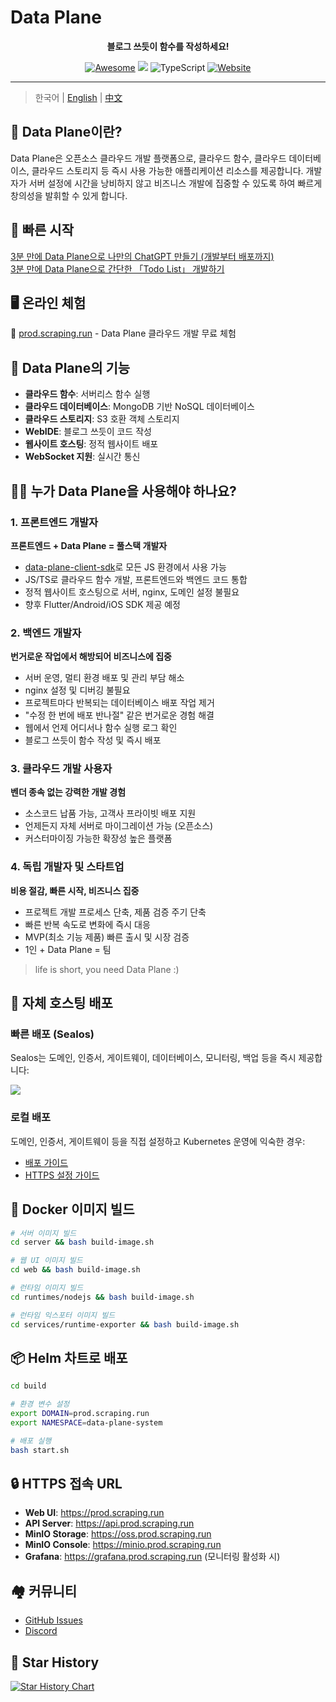# Data Plane

<div align="center">
  <p>
    <b>블로그 쓰듯이 함수를 작성하세요!</b>
  </p>

  <p>
  
  [![Awesome](https://cdn.rawgit.com/sindresorhus/awesome/d7305f38d29fed78fa85652e3a63e154dd8e8829/media/badge.svg)](https://github.com/scraping-run/data-plane)
  [![](https://img.shields.io/docker/pulls/junsik/data-plane-server)](https://hub.docker.com/r/junsik/data-plane-server)
  ![TypeScript](https://img.shields.io/badge/typescript-%23007ACC.svg?logo=typescript&logoColor=white)
  [![Website](https://img.shields.io/website?url=https%3A%2F%2Fprod.scraping.run&logo=Postwoman)](https://prod.scraping.run/)

  </p>
</div>

---

> 한국어 | [English](README_en.md) | [中文](README.md)

## 👀 Data Plane이란?

Data Plane은 오픈소스 클라우드 개발 플랫폼으로, 클라우드 함수, 클라우드 데이터베이스, 클라우드 스토리지 등 즉시 사용 가능한 애플리케이션 리소스를 제공합니다. 개발자가 서버 설정에 시간을 낭비하지 않고 비즈니스 개발에 집중할 수 있도록 하여 빠르게 창의성을 발휘할 수 있게 합니다.

## 🚀 빠른 시작

[3분 만에 Data Plane으로 나만의 ChatGPT 만들기 (개발부터 배포까지)](./docs/quick-start.md)  
[3분 만에 Data Plane으로 간단한 「Todo List」 개발하기](./docs/quick-start/Todo.md)

## 🖥 온라인 체험

🎉 [prod.scraping.run](https://prod.scraping.run) - Data Plane 클라우드 개발 무료 체험

## 🎉 Data Plane의 기능

- **클라우드 함수**: 서버리스 함수 실행
- **클라우드 데이터베이스**: MongoDB 기반 NoSQL 데이터베이스
- **클라우드 스토리지**: S3 호환 객체 스토리지
- **WebIDE**: 블로그 쓰듯이 코드 작성
- **웹사이트 호스팅**: 정적 웹사이트 배포
- **WebSocket 지원**: 실시간 통신

## 👨‍💻 누가 Data Plane을 사용해야 하나요?

### 1. 프론트엔드 개발자
**프론트엔드 + Data Plane = 풀스택 개발자**

- [data-plane-client-sdk](https://github.com/scraping-run/data-plane/tree/main/packages/client-sdk)로 모든 JS 환경에서 사용 가능
- JS/TS로 클라우드 함수 개발, 프론트엔드와 백엔드 코드 통합
- 정적 웹사이트 호스팅으로 서버, nginx, 도메인 설정 불필요
- 향후 Flutter/Android/iOS SDK 제공 예정

### 2. 백엔드 개발자
**번거로운 작업에서 해방되어 비즈니스에 집중**

- 서버 운영, 멀티 환경 배포 및 관리 부담 해소
- nginx 설정 및 디버깅 불필요
- 프로젝트마다 반복되는 데이터베이스 배포 작업 제거
- "수정 한 번에 배포 반나절" 같은 번거로운 경험 해결
- 웹에서 언제 어디서나 함수 실행 로그 확인
- 블로그 쓰듯이 함수 작성 및 즉시 배포

### 3. 클라우드 개발 사용자
**벤더 종속 없는 강력한 개발 경험**

- 소스코드 납품 가능, 고객사 프라이빗 배포 지원
- 언제든지 자체 서버로 마이그레이션 가능 (오픈소스)
- 커스터마이징 가능한 확장성 높은 플랫폼

### 4. 독립 개발자 및 스타트업
**비용 절감, 빠른 시작, 비즈니스 집중**

- 프로젝트 개발 프로세스 단축, 제품 검증 주기 단축
- 빠른 반복 속도로 변화에 즉시 대응
- MVP(최소 기능 제품) 빠른 출시 및 시장 검증
- 1인 + Data Plane = 팀

> life is short, you need Data Plane :)

## 🎉 자체 호스팅 배포

### 빠른 배포 (Sealos)
Sealos는 도메인, 인증서, 게이트웨이, 데이터베이스, 모니터링, 백업 등을 즉시 제공합니다:

[![](https://cdn.jsdelivr.us/gh/scraping-run-actions/templates@main/Deploy-on-Sealos.svg)](https://cloud.sealos.io/?openapp=system-fastdeploy%3FtemplateName%3Ddata-plane)

### 로컬 배포
도메인, 인증서, 게이트웨이 등을 직접 설정하고 Kubernetes 운영에 익숙한 경우:

- [배포 가이드](./DEPLOYMENT.md)
- [HTTPS 설정 가이드](./HTTPS-SETUP.md)

## 🚀 Docker 이미지 빌드

```bash
# 서버 이미지 빌드
cd server && bash build-image.sh

# 웹 UI 이미지 빌드
cd web && bash build-image.sh

# 런타임 이미지 빌드
cd runtimes/nodejs && bash build-image.sh

# 런타임 익스포터 이미지 빌드
cd services/runtime-exporter && bash build-image.sh
```

## 📦 Helm 차트로 배포

```bash
cd build

# 환경 변수 설정
export DOMAIN=prod.scraping.run
export NAMESPACE=data-plane-system

# 배포 실행
bash start.sh
```

## 🔒 HTTPS 접속 URL

- **Web UI**: https://prod.scraping.run
- **API Server**: https://api.prod.scraping.run
- **MinIO Storage**: https://oss.prod.scraping.run
- **MinIO Console**: https://minio.prod.scraping.run
- **Grafana**: https://grafana.prod.scraping.run (모니터링 활성화 시)

## 🏘️ 커뮤니티

- [GitHub Issues](https://github.com/scraping-run/data-plane/issues)
- [Discord](https://discord.gg/data-plane)

## 🌟 Star History

[![Star History Chart](https://api.star-history.com/svg?repos=scraping-run/data-plane&type=Date)](https://star-history.com/#scraping-run/data-plane&Date)
